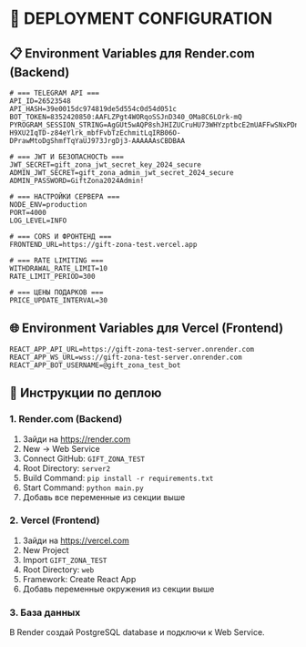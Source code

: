 # 🚀 DEPLOYMENT CONFIGURATION

## 📋 Environment Variables для Render.com (Backend)

```env
# === TELEGRAM API ===
API_ID=26523548
API_HASH=39e0015dc974819de5d554c0d54d051c
BOT_TOKEN=8352420850:AAFLZPgt4WORqoSSJnD340_OMa8C6LOrk-mQ
PYROGRAM_SESSION_STRING=AgGUt5wAQP8shJHIZUCruHU73WHYzptbcE2mUAFFwSNxPDnmjPcFgkfmfq5SfbOaWswKULU1nzn5UD6BelrOHxUkqwAN2ygFBl7EXnAsaSzxNtGXTMpBGbwCiluVPhObJ37oH2XUn5xsXRHgZN8qccl7okecCLFmgJXOzK3MSExG22QKa0jf1qtN5CK0g3h57zLxtOy6fkM24tA1Dyncmc94EBW7MvYRH6q3PZbokrzGrBx5D88IOGjU5Dv6MEPCjOIRXLcRbdY4KxOezrlE-H9XU2IqTD-z84eYlrk_mbfFvbTzEchmitLqIRB06O-DPrawMtoDgShmfTqYaUJ973JrgDj3-AAAAAAsCBDBAA

# === JWT И БЕЗОПАСНОСТЬ ===
JWT_SECRET=gift_zona_jwt_secret_key_2024_secure
ADMIN_JWT_SECRET=gift_zona_admin_jwt_secret_2024_secure
ADMIN_PASSWORD=GiftZona2024Admin!

# === НАСТРОЙКИ СЕРВЕРА ===
NODE_ENV=production
PORT=4000
LOG_LEVEL=INFO

# === CORS И ФРОНТЕНД ===
FRONTEND_URL=https://gift-zona-test.vercel.app

# === RATE LIMITING ===
WITHDRAWAL_RATE_LIMIT=10
RATE_LIMIT_PERIOD=300

# === ЦЕНЫ ПОДАРКОВ ===
PRICE_UPDATE_INTERVAL=30
```

## 🌐 Environment Variables для Vercel (Frontend)

```env
REACT_APP_API_URL=https://gift-zona-test-server.onrender.com
REACT_APP_WS_URL=wss://gift-zona-test-server.onrender.com
REACT_APP_BOT_USERNAME=@gift_zona_test_bot
```

## 📝 Инструкции по деплою

### 1. Render.com (Backend)
1. Зайди на https://render.com
2. New → Web Service
3. Connect GitHub: `GIFT_ZONA_TEST`
4. Root Directory: `server2`
5. Build Command: `pip install -r requirements.txt`
6. Start Command: `python main.py`
7. Добавь все переменные из секции выше

### 2. Vercel (Frontend)
1. Зайди на https://vercel.com
2. New Project
3. Import `GIFT_ZONA_TEST`
4. Root Directory: `web`
5. Framework: Create React App
6. Добавь переменные окружения из секции выше

### 3. База данных
В Render создай PostgreSQL database и подключи к Web Service. 